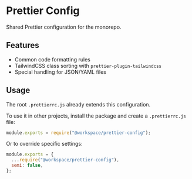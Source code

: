 # Prettier Config

Shared Prettier configuration for the monorepo.

## Features

- Common code formatting rules
- TailwindCSS class sorting with `prettier-plugin-tailwindcss`
- Special handling for JSON/YAML files

## Usage

The root `.prettierrc.js` already extends this configuration.

To use it in other projects, install the package and create a `.prettierrc.js` file:

```js
module.exports = require("@workspace/prettier-config");
```

Or to override specific settings:

```js
module.exports = {
  ...require("@workspace/prettier-config"),
  semi: false,
};
```